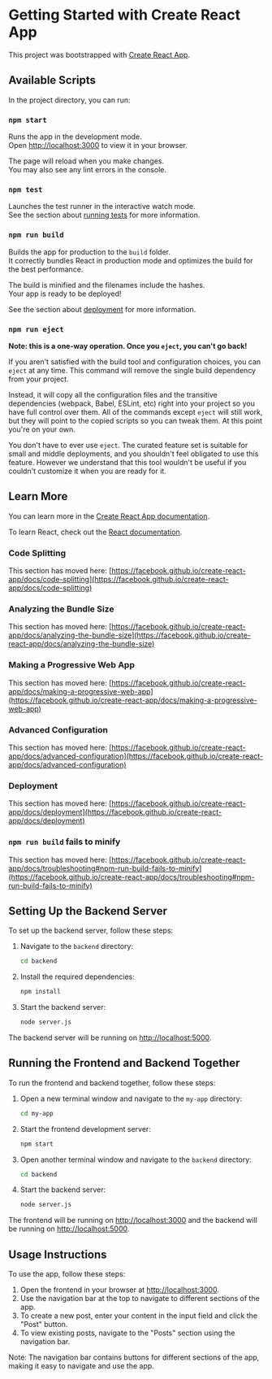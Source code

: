 # Getting Started with Create React App

This project was bootstrapped with [Create React App](https://github.com/facebook/create-react-app).

## Available Scripts

In the project directory, you can run:

### `npm start`

Runs the app in the development mode.\
Open [http://localhost:3000](http://localhost:3000) to view it in your browser.

The page will reload when you make changes.\
You may also see any lint errors in the console.

### `npm test`

Launches the test runner in the interactive watch mode.\
See the section about [running tests](https://facebook.github.io/create-react-app/docs/running-tests) for more information.

### `npm run build`

Builds the app for production to the `build` folder.\
It correctly bundles React in production mode and optimizes the build for the best performance.

The build is minified and the filenames include the hashes.\
Your app is ready to be deployed!

See the section about [deployment](https://facebook.github.io/create-react-app/docs/deployment) for more information.

### `npm run eject`

**Note: this is a one-way operation. Once you `eject`, you can't go back!**

If you aren't satisfied with the build tool and configuration choices, you can `eject` at any time. This command will remove the single build dependency from your project.

Instead, it will copy all the configuration files and the transitive dependencies (webpack, Babel, ESLint, etc) right into your project so you have full control over them. All of the commands except `eject` will still work, but they will point to the copied scripts so you can tweak them. At this point you're on your own.

You don't have to ever use `eject`. The curated feature set is suitable for small and middle deployments, and you shouldn't feel obligated to use this feature. However we understand that this tool wouldn't be useful if you couldn't customize it when you are ready for it.

## Learn More

You can learn more in the [Create React App documentation](https://facebook.github.io/create-react-app/docs/getting-started).

To learn React, check out the [React documentation](https://reactjs.org/).

### Code Splitting

This section has moved here: [https://facebook.github.io/create-react-app/docs/code-splitting](https://facebook.github.io/create-react-app/docs/code-splitting)

### Analyzing the Bundle Size

This section has moved here: [https://facebook.github.io/create-react-app/docs/analyzing-the-bundle-size](https://facebook.github.io/create-react-app/docs/analyzing-the-bundle-size)

### Making a Progressive Web App

This section has moved here: [https://facebook.github.io/create-react-app/docs/making-a-progressive-web-app](https://facebook.github.io/create-react-app/docs/making-a-progressive-web-app)

### Advanced Configuration

This section has moved here: [https://facebook.github.io/create-react-app/docs/advanced-configuration](https://facebook.github.io/create-react-app/docs/advanced-configuration)

### Deployment

This section has moved here: [https://facebook.github.io/create-react-app/docs/deployment](https://facebook.github.io/create-react-app/docs/deployment)

### `npm run build` fails to minify

This section has moved here: [https://facebook.github.io/create-react-app/docs/troubleshooting#npm-run-build-fails-to-minify](https://facebook.github.io/create-react-app/docs/troubleshooting#npm-run-build-fails-to-minify)

## Setting Up the Backend Server

To set up the backend server, follow these steps:

1. Navigate to the `backend` directory:
   ```sh
   cd backend
   ```

2. Install the required dependencies:
   ```sh
   npm install
   ```

3. Start the backend server:
   ```sh
   node server.js
   ```

The backend server will be running on [http://localhost:5000](http://localhost:5000).

## Running the Frontend and Backend Together

To run the frontend and backend together, follow these steps:

1. Open a new terminal window and navigate to the `my-app` directory:
   ```sh
   cd my-app
   ```

2. Start the frontend development server:
   ```sh
   npm start
   ```

3. Open another terminal window and navigate to the `backend` directory:
   ```sh
   cd backend
   ```

4. Start the backend server:
   ```sh
   node server.js
   ```

The frontend will be running on [http://localhost:3000](http://localhost:3000) and the backend will be running on [http://localhost:5000](http://localhost:5000).

## Usage Instructions

To use the app, follow these steps:

1. Open the frontend in your browser at [http://localhost:3000](http://localhost:3000).
2. Use the navigation bar at the top to navigate to different sections of the app.
3. To create a new post, enter your content in the input field and click the "Post" button.
4. To view existing posts, navigate to the "Posts" section using the navigation bar.

Note: The navigation bar contains buttons for different sections of the app, making it easy to navigate and use the app.
